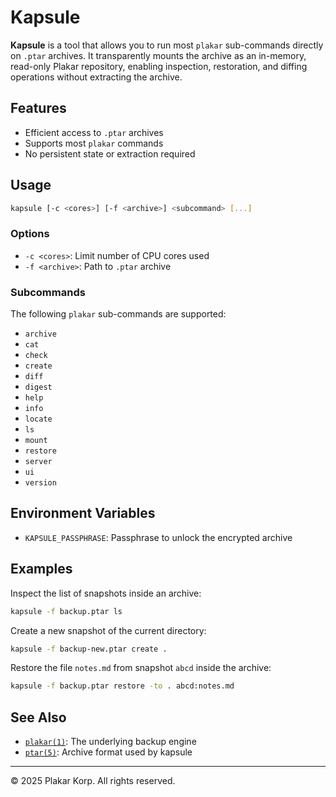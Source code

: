 # Kapsule

**Kapsule** is a tool that allows you to run most `plakar` sub-commands directly on `.ptar` archives. It transparently mounts the archive as an in-memory, read-only Plakar repository, enabling inspection, restoration, and diffing operations without extracting the archive.

## Features

- Efficient access to `.ptar` archives
- Supports most `plakar` commands
- No persistent state or extraction required

## Usage

```sh
kapsule [-c <cores>] [-f <archive>] <subcommand> [...]
```

### Options

- `-c <cores>`: Limit number of CPU cores used
- `-f <archive>`: Path to `.ptar` archive

### Subcommands

The following `plakar` sub-commands are supported:

- `archive`
- `cat`
- `check`
- `create`
- `diff`
- `digest`
- `help`
- `info`
- `locate`
- `ls`
- `mount`
- `restore`
- `server`
- `ui`
- `version`

## Environment Variables

- `KAPSULE_PASSPHRASE`: Passphrase to unlock the encrypted archive

## Examples

Inspect the list of snapshots inside an archive:

```sh
kapsule -f backup.ptar ls
```

Create a new snapshot of the current directory:

```sh
kapsule -f backup-new.ptar create .
```

Restore the file `notes.md` from snapshot `abcd` inside the archive:

```sh
kapsule -f backup.ptar restore -to . abcd:notes.md
```

## See Also

- [`plakar(1)`](./plakar.1): The underlying backup engine
- [`ptar(5)`](./ptar.5): Archive format used by kapsule

---

© 2025 Plakar Korp. All rights reserved.

